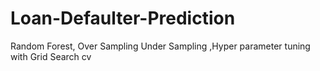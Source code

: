 # Loan-Defaulter-Prediction
Random Forest, Over Sampling Under Sampling ,Hyper parameter tuning with Grid Search cv
